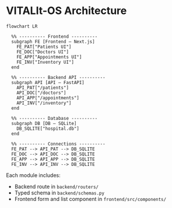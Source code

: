 
# VITALIt-OS Architecture

```mermaid
flowchart LR

  %% ---------- Frontend ----------
  subgraph FE [Frontend – Next.js]
    FE_PAT["Patients UI"]
    FE_DOC["Doctors UI"]
    FE_APP["Appointments UI"]
    FE_INV["Inventory UI"]
  end

  %% ---------- Backend API ----------
  subgraph API [API – FastAPI]
    API_PAT["/patients"]
    API_DOC["/doctors"]
    API_APP["/appointments"]
    API_INV["/inventory"]
  end

  %% ---------- Database ----------
  subgraph DB [DB – SQLite]
    DB_SQLITE["hospital.db"]
  end

  %% ---------- Connections ----------
  FE_PAT --> API_PAT --> DB_SQLITE
  FE_DOC --> API_DOC --> DB_SQLITE
  FE_APP --> API_APP --> DB_SQLITE
  FE_INV --> API_INV --> DB_SQLITE

```



Each module includes:
- Backend route in `backend/routers/`
- Typed schema in `backend/schemas.py`
- Frontend form and list component in `frontend/src/components/`
